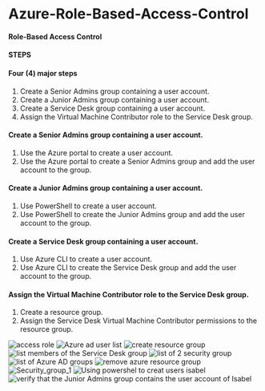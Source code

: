# Azure-Role-Based-Access-Control
#### Role-Based Access Control
#### STEPS
#### Four (4) major steps
1. Create a Senior Admins group containing a user account.
2. Create a Junior Admins group containing a user account.
3. Create a Service Desk group containing a user account.
4. Assign the Virtual Machine Contributor role to the Service Desk group.
#### Create a Senior Admins group containing a user account.
1. Use the Azure portal to create a user account.
2. Use the Azure portal to create a Senior Admins group and add the user account to the group.
#### Create a Junior Admins group containing a user account.
1. Use PowerShell to create a user account.
2. Use PowerShell to create the Junior Admins group and add the user account to the group.
#### Create a Service Desk group containing a user account.
1. Use Azure CLI to create a user account.
2. Use Azure CLI to create the Service Desk group and add the user account to the group.
#### Assign the Virtual Machine Contributor role to the Service Desk group.
1. Create a resource group.
2. Assign the Service Desk Virtual Machine Contributor permissions to the resource group.

![access role](https://user-images.githubusercontent.com/16262170/201227853-74d6b683-d87b-4426-8bfb-a982a9cd69e2.jpg)
![Azure ad user list](https://user-images.githubusercontent.com/16262170/201227865-4d79708b-186d-43c6-bdc6-37f955ee0f22.jpg)
![create resource group](https://user-images.githubusercontent.com/16262170/201227870-15df7f1b-171e-4497-8b19-a8b73ee47da5.jpg)
![list members of the Service Desk group](https://user-images.githubusercontent.com/16262170/201227875-fbf7bb5a-9274-4dcf-ac4f-53092d746bc8.jpg)
![list of 2 security group](https://user-images.githubusercontent.com/16262170/201227882-f0c4091b-977b-4a48-93c4-567a5c556c46.jpg)
![list of Azure AD groups](https://user-images.githubusercontent.com/16262170/201227891-063482b2-c20b-4c9b-bbc2-a5e4e62140e5.jpg)
![remove azure resource group](https://user-images.githubusercontent.com/16262170/201227900-65fef642-019b-4a73-992a-5d88e7b92711.jpg)
![Security_group_1](https://user-images.githubusercontent.com/16262170/201227907-9b214aa0-2b17-4163-980d-bd68e7813692.jpg)
![Using powershel to creat users isabel](https://user-images.githubusercontent.com/16262170/201227912-658b00d9-f3bc-49e6-8085-44d54942680d.jpg)
![verify that the Junior Admins group contains the user account of Isabel](https://user-images.githubusercontent.com/16262170/201227918-1d5b9fbd-ef06-4b2d-b7d9-3c37d25de6d2.jpg)
